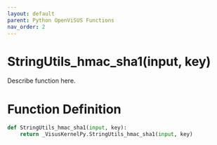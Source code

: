 ```yaml
---
layout: default
parent: Python OpenViSUS Functions
nav_order: 2
---
```


# StringUtils_hmac_sha1(input, key)

Describe function here.

# Function Definition

```python
def StringUtils_hmac_sha1(input, key):
    return _VisusKernelPy.StringUtils_hmac_sha1(input, key)
```